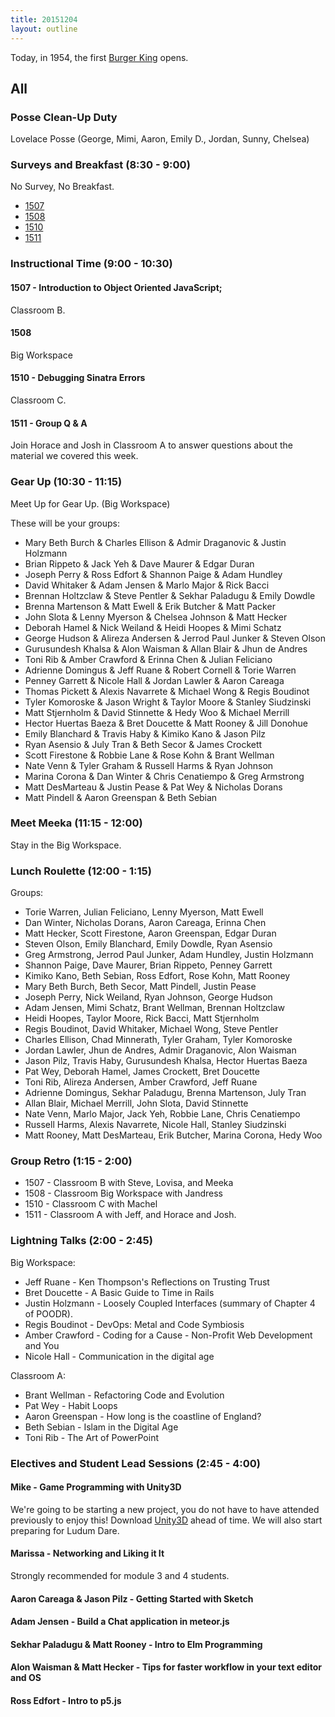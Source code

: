 ```yaml
---
title: 20151204
layout: outline
---
```


Today, in 1954, the first [Burger King](https://www.bk.com/careers/opportunities/handle?param=eyJ0aXRsZSI6IklUIiwicGFyYW0iOiJodHRwczpcL1wvd2ZhLmtyb25vc3RtLmNvbVwvaW5kZXguanNwP2xvY2FsZT1lbl9VUyZBUFBMSUNBVElPTk5BTUU9QnVyZ2VyS2luZ0NvcnBvcmF0aW9uS1RNRFJlcUV4dCZzZXE9am9iQmlkIn0=) opens.

## All

### Posse Clean-Up Duty

Lovelace Posse (George, Mimi, Aaron, Emily D., Jordan, Sunny, Chelsea)

### Surveys and Breakfast (8:30 - 9:00)

No Survey, No Breakfast.

* [1507]()
* [1508]()
* [1510](https://docs.google.com/a/casimircreative.com/forms/d/13WL3nKDJznMgzlH90wBP30U-q1J1DlDbqralh6Q4d-k/viewform)
* [1511]()

### Instructional Time (9:00 - 10:30)

#### 1507 - Introduction to Object Oriented JavaScript;

Classroom B.

#### 1508

Big Workspace

#### 1510 - Debugging Sinatra Errors

Classroom C.

#### 1511 - Group Q & A

Join Horace and Josh in Classroom A to answer
questions about the material we covered this week.

### Gear Up (10:30 - 11:15)

Meet Up for Gear Up.  (Big Workspace)

These will be your groups:

* Mary Beth Burch & Charles Ellison & Admir Draganovic & Justin Holzmann
* Brian Rippeto & Jack Yeh & Dave Maurer & Edgar Duran
* Joseph Perry & Ross Edfort & Shannon Paige & Adam Hundley
* David Whitaker & Adam Jensen & Marlo Major & Rick Bacci
* Brennan Holtzclaw & Steve Pentler & Sekhar Paladugu & Emily Dowdle
* Brenna Martenson & Matt Ewell & Erik Butcher & Matt Packer
* John Slota & Lenny Myerson & Chelsea Johnson & Matt Hecker
* Deborah Hamel & Nick Weiland & Heidi Hoopes & Mimi Schatz
* George Hudson & Alireza Andersen & Jerrod Paul Junker & Steven Olson
* Gurusundesh Khalsa & Alon Waisman & Allan Blair & Jhun de Andres
* Toni Rib & Amber Crawford & Erinna Chen & Julian Feliciano
* Adrienne Domingus & Jeff Ruane & Robert Cornell & Torie Warren
* Penney Garrett & Nicole Hall & Jordan Lawler & Aaron Careaga
* Thomas Pickett & Alexis Navarrete & Michael Wong & Regis Boudinot
* Tyler Komoroske & Jason Wright & Taylor Moore & Stanley Siudzinski
* Matt Stjernholm & David Stinnette & Hedy Woo & Michael Merrill
* Hector Huertas Baeza & Bret Doucette & Matt Rooney & Jill Donohue
* Emily Blanchard & Travis Haby & Kimiko Kano & Jason Pilz
* Ryan Asensio & July Tran & Beth Secor & James Crockett
* Scott Firestone & Robbie Lane & Rose Kohn & Brant Wellman
* Nate Venn & Tyler Graham & Russell Harms & Ryan Johnson
* Marina Corona & Dan Winter & Chris Cenatiempo & Greg Armstrong
* Matt DesMarteau & Justin Pease & Pat Wey & Nicholas Dorans
* Matt Pindell & Aaron Greenspan & Beth Sebian

### Meet Meeka (11:15 - 12:00)

Stay in the Big Workspace.

### Lunch Roulette (12:00 - 1:15)

Groups:

* Torie Warren, Julian Feliciano, Lenny Myerson, Matt Ewell
* Dan Winter, Nicholas Dorans, Aaron Careaga, Erinna Chen
* Matt Hecker, Scott Firestone, Aaron Greenspan, Edgar Duran
* Steven Olson, Emily Blanchard, Emily Dowdle, Ryan Asensio
* Greg Armstrong, Jerrod Paul Junker, Adam Hundley, Justin Holzmann
* Shannon Paige, Dave Maurer, Brian Rippeto, Penney Garrett
* Kimiko Kano, Beth Sebian, Ross Edfort, Rose Kohn, Matt Rooney
* Mary Beth Burch, Beth Secor, Matt Pindell, Justin Pease
* Joseph Perry, Nick Weiland, Ryan Johnson, George Hudson
* Adam Jensen, Mimi Schatz, Brant Wellman, Brennan Holtzclaw
* Heidi Hoopes, Taylor Moore, Rick Bacci, Matt Stjernholm
* Regis Boudinot, David Whitaker, Michael Wong, Steve Pentler
* Charles Ellison, Chad Minnerath, Tyler Graham, Tyler Komoroske
* Jordan Lawler, Jhun de Andres, Admir Draganovic, Alon Waisman
* Jason Pilz, Travis Haby, Gurusundesh Khalsa, Hector Huertas Baeza
* Pat Wey, Deborah Hamel, James Crockett, Bret Doucette
* Toni Rib, Alireza Andersen, Amber Crawford, Jeff Ruane
* Adrienne Domingus, Sekhar Paladugu, Brenna Martenson, July Tran
* Allan Blair, Michael Merrill, John Slota, David Stinnette
* Nate Venn, Marlo Major, Jack Yeh, Robbie Lane, Chris Cenatiempo
* Russell Harms, Alexis Navarrete, Nicole Hall, Stanley Siudzinski
* Matt Rooney, Matt DesMarteau, Erik Butcher, Marina Corona, Hedy Woo

### Group Retro (1:15 - 2:00)

* 1507 - Classroom B with Steve, Lovisa, and Meeka
* 1508 - Classroom Big Workspace with Jandress
* 1510 - Classroom C with Machel
* 1511 - Classroom A with Jeff, and Horace and Josh.

### Lightning Talks (2:00 - 2:45)

Big Workspace:

* Jeff Ruane - Ken Thompson's Reflections on Trusting Trust
* Bret Doucette - A Basic Guide to Time in Rails
* Justin Holzmann - Loosely Coupled Interfaces (summary of Chapter 4 of POODR).
* Regis Boudinot - DevOps: Metal and Code Symbiosis
* Amber Crawford - Coding for a Cause - Non-Profit Web Development and You
* Nicole Hall - Communication in the digital age

Classroom A:

* Brant Wellman - Refactoring Code and Evolution
* Pat Wey - Habit Loops
* Aaron Greenspan - How long is the coastline of England?
* Beth Sebian - Islam in the Digital Age
* Toni Rib - The Art of PowerPoint

### Electives and Student Lead Sessions (2:45 - 4:00)

####  Mike - Game Programming with Unity3D

We're going to be starting a new project, you do not have to have attended previously
to enjoy this! Download [Unity3D](http://unity3d.com/get-unity) ahead of time. We
will also start preparing for Ludum Dare.

#### Marissa - Networking and Liking it It

Strongly recommended for module 3 and 4 students.

#### Aaron Careaga & Jason Pilz - Getting Started with Sketch

#### Adam Jensen - Build a Chat application in meteor.js

#### Sekhar Paladugu & Matt Rooney - Intro to Elm Programming

#### Alon Waisman & Matt Hecker - Tips for faster workflow in your text editor and OS

#### Ross Edfort - Intro to p5.js

